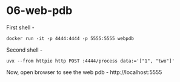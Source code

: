 # 06-web-pdb

First shell -
```
docker run -it -p 4444:4444 -p 5555:5555 webpdb
```

Second shell -
```
uvx --from httpie http POST :4444/process data:='["1", "two"]'
```

Now, open browser to see the web pdb - http://localhost:5555
